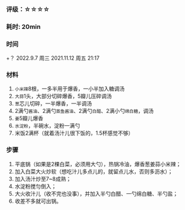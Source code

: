 ### 评级：☆☆☆☆

### 耗时: 20min

### 时间
+？
2022.9.7 周三
2021.11.12 周五 21:17

### 材料
1. `小米辣`8根，一多半用于爆香，一小半加入糖调汤
2. `大蒜`1头，大部分切碎爆香，5瓣儿压碎调汤
3. `葱`芯儿切碎，一半爆香，一半调汤
4. 2满勺`酱油`、2满勺`蒸鱼酱油`、2满勺`白醋`、2满小勺`绵白糖`，调汤
5. `姜`5瓣儿爆香
6. `水淀粉`，半碗水，淀粉一满勺
7. 米饭2满杯（就着汤汁儿很下饭的，1.5杯感觉不够）

### 步骤
1. 平底锅（如果是2棵白菜，必须用大勺），热锅冷油，爆香葱姜蒜小米辣；
2. 加入白菜大火炒软（想吃汁儿多点儿的，就留点儿水，否则多沥水）；
3. 加入汤汁炒至7~8成熟；
4. 水淀粉搅匀倒入；
5. 大火收汁儿（收不完也没事），并加入半勺白醋、一勺绵白糖、半勺盐；
6. 收差不多就可出锅。